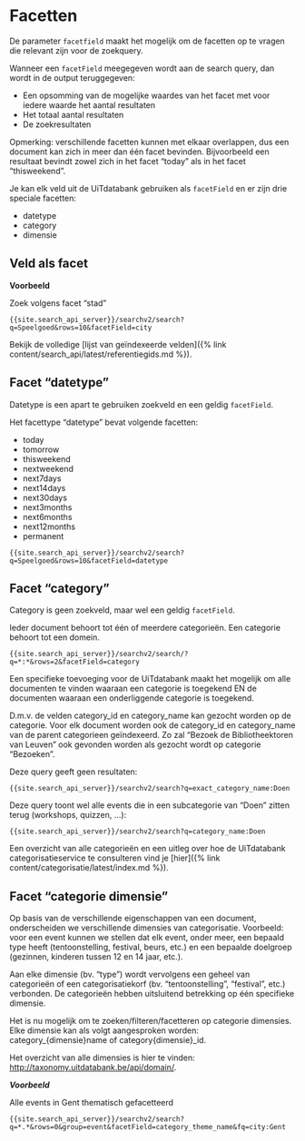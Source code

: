 ---
---

# Facetten

De parameter ```facetfield``` maakt het mogelijk om de facetten op te vragen die relevant zijn voor de zoekquery.

Wanneer een ```facetField``` meegegeven wordt aan de search query, dan wordt in de output teruggegeven:

* Een opsomming van de mogelijke waardes van het facet met voor iedere waarde het aantal resultaten
* Het totaal aantal resultaten
* De zoekresultaten

Opmerking: verschillende facetten kunnen met elkaar overlappen, dus een document kan zich in meer dan één facet bevinden. Bijvoorbeeld een resultaat bevindt zowel zich in het facet “today” als in het facet “thisweekend”.

Je kan elk veld uit de UiTdatabank gebruiken als ```facetField``` en er zijn drie speciale facetten:

- datetype
- category
- dimensie

## Veld als facet

**Voorbeeld**

Zoek volgens facet “stad”

```
{{site.search_api_server}}/searchv2/search?q=Speelgoed&rows=10&facetField=city
```

Bekijk de volledige [lijst van geïndexeerde velden]({% link content/search_api/latest/referentiegids.md %}).

## Facet “datetype”

Datetype is een apart te gebruiken zoekveld en een geldig ```facetField```.

Het facettype “datetype” bevat volgende facetten:
- today
- tomorrow
- thisweekend
- nextweekend
- next7days
- next14days
- next30days
- next3months
- next6months
- next12months
- permanent

```
{{site.search_api_server}}/searchv2/search?q=Speelgoed&rows=10&facetField=datetype
```


## Facet “category”

Category is geen zoekveld, maar wel een geldig ```facetField```.

Ieder document behoort tot één of meerdere categorieën. Een categorie behoort tot een domein.

```
{{site.search_api_server}}/searchv2/search/?q=*:*&rows=2&facetField=category
```

Een specifieke toevoeging voor de UiTdatabank maakt het mogelijk om alle documenten te vinden waaraan een categorie is toegekend EN de documenten waaraan een onderliggende categorie is toegekend.

D.m.v. de velden category_id en category_name kan gezocht worden op de categorie. Voor elk document worden ook de category_id en category_name van de parent categorieen geïndexeerd. Zo zal “Bezoek de Bibliotheektoren van Leuven” ook gevonden worden als gezocht wordt op categorie “Bezoeken”.

Deze query geeft geen resultaten:

```
{{site.search_api_server}}/searchv2/search?q=exact_category_name:Doen
```

Deze query toont wel alle events die in een subcategorie van “Doen” zitten terug (workshops, quizzen, …):

```
{{site.search_api_server}}/searchv2/search?q=category_name:Doen
```

Een overzicht van alle categorieën en een uitleg over hoe de UiTdatabank categorisatieservice te consulteren vind je [hier]({% link content/categorisatie/latest/index.md %}).

## Facet “categorie dimensie”

Op basis van de verschillende eigenschappen van een document, onderscheiden we verschillende dimensies van categorisatie. Voorbeeld: voor een event kunnen we stellen dat elk event, onder meer, een bepaald type heeft (tentoonstelling, festival, beurs, etc.) en een bepaalde doelgroep (gezinnen, kinderen tussen 12 en 14 jaar, etc.).

Aan elke dimensie (bv. “type”) wordt vervolgens een geheel van categorieën of een categorisatiekorf (bv. “tentoonstelling”, “festival”, etc.) verbonden. De categorieën hebben uitsluitend betrekking op één specifieke dimensie.

Het is nu mogelijk om te zoeken/filteren/facetteren op categorie dimensies. Elke dimensie kan als volgt aangesproken worden: category_{dimensie}name of category{dimensie}_id.

Het overzicht van alle dimensies is hier te vinden: http://taxonomy.uitdatabank.be/api/domain/.

***Voorbeeld***

Alle events in Gent thematisch gefacetteerd

```
{{site.search_api_server}}/searchv2/search?q=*.*&rows=0&group=event&facetField=category_theme_name&fq=city:Gent
```
